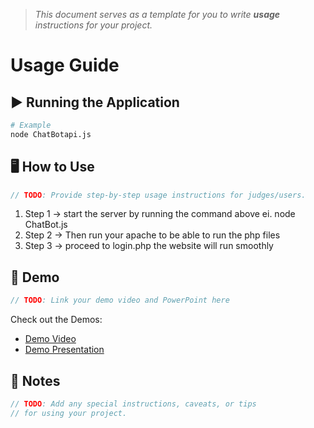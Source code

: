 > *This document serves as a template for you to write **usage** instructions for your project.* 

# Usage Guide

## ▶️ Running the Application

``` bash
# Example
node ChatBotapi.js
```

## 🖥️ How to Use
``` c
// TODO: Provide step-by-step usage instructions for judges/users.
```
1. Step 1 -> start the server by running the command above ei. node ChatBot.js
2. Step 2 -> Then run your apache to be able to run the php files 
3. Step 3 -> proceed to login.php the website will run smoothly 

## 🎥 Demo
``` c
// TODO: Link your demo video and PowerPoint here
```
Check out the Demos: 
- [Demo Video](../demo/demo.mp4)
- [Demo Presentation](../demo/demo.pptx)

## 📌 Notes
``` c
// TODO: Add any special instructions, caveats, or tips
// for using your project.
```
